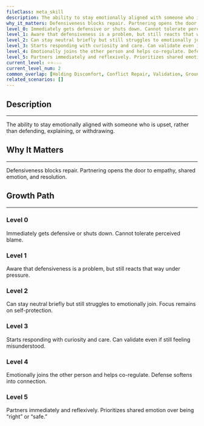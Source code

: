 ```yaml
---
fileClass: meta_skill
description: The ability to stay emotionally aligned with someone who is upset, rather than defending, explaining, or withdrawing.
why_it_matters: Defensiveness blocks repair. Partnering opens the door to empathy, shared emotion, and resolution.
level_0: Immediately gets defensive or shuts down. Cannot tolerate perceived blame.
level_1: Aware that defensiveness is a problem, but still reacts that way under pressure.
level_2: Can stay neutral briefly but still struggles to emotionally join. Focus remains on self-protection.
level_3: Starts responding with curiosity and care. Can validate even if still feeling misunderstood.
level_4: Emotionally joins the other person and helps co-regulate. Defense softens into connection.
level_5: Partners immediately and reflexively. Prioritizes shared emotion over being “right” or “safe.”
current_level: ⭐⭐☆☆☆
current_level_num: 2
common_overlap: [Holding Discomfort, Conflict Repair, Validation, Grounded Presence]
related_scenarios: []
---
```


## Description
---
The ability to stay emotionally aligned with someone who is upset, rather than defending, explaining, or withdrawing.

## Why It Matters
---
Defensiveness blocks repair. Partnering opens the door to empathy, shared emotion, and resolution.

## Growth Path
---
### Level 0
Immediately gets defensive or shuts down. Cannot tolerate perceived blame.

### Level 1
Aware that defensiveness is a problem, but still reacts that way under pressure.

### Level 2
Can stay neutral briefly but still struggles to emotionally join. Focus remains on self-protection.

### Level 3
Starts responding with curiosity and care. Can validate even if still feeling misunderstood.

### Level 4
Emotionally joins the other person and helps co-regulate. Defense softens into connection.

### Level 5
Partners immediately and reflexively. Prioritizes shared emotion over being “right” or “safe.”
